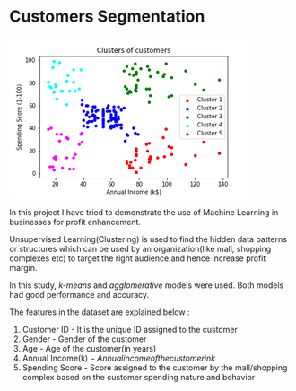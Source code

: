 # Customers Segmentation

![](customers.png)



In this project I have tried to demonstrate the use of Machine Learning in businesses for profit enhancement.

Unsupervised Learning(Clustering) is used to find the hidden data patterns or structures which can be used by an organization(like mall, shopping complexes etc) to target the right audience and hence increase profit margin.

In this study, *k-means* and *agglomerative* models were used. Both models had good performance and accuracy.

The features in the dataset are explained below :

1. Customer ID - It is the unique ID assigned to the customer 
2. Gender - Gender of the customer
3. Age - Age of the customer(in years)
4. Annual Income(k$) - Annual income of the customer in k$
5. Spending Score - Score assigned to the customer by the mall/shopping complex based on the customer spending nature and behavior